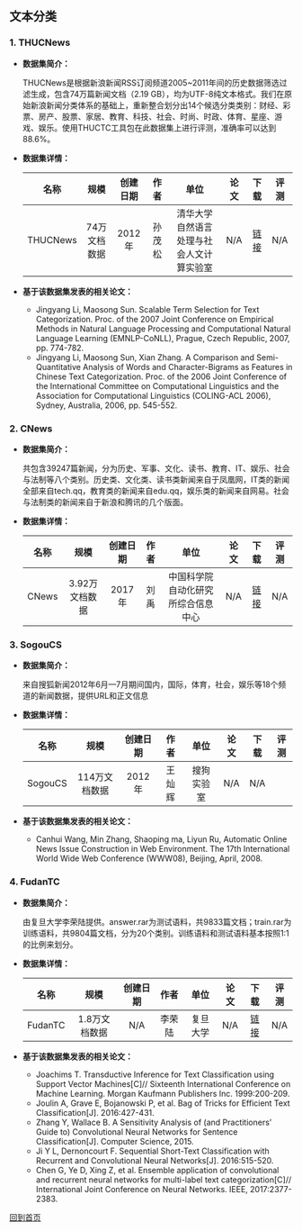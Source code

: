 &nbsp;
## 文本分类

### 1. THUCNews
- <strong>数据集简介：</strong>

    THUCNews是根据新浪新闻RSS订阅频道2005~2011年间的历史数据筛选过滤生成，包含74万篇新闻文档（2.19 GB），均为UTF-8纯文本格式。我们在原始新浪新闻分类体系的基础上，重新整合划分出14个候选分类类别：财经、彩票、房产、股票、家居、教育、科技、社会、时尚、时政、体育、星座、游戏、娱乐。使用THUCTC工具包在此数据集上进行评测，准确率可以达到88.6%。

- <strong>数据集详情：</strong>

    |  名称 | 规模 | 创建日期 | 作者 | 单位 | 论文 |下 载 | 评测 |
    | :---: | :---:| :---: | :---: | :---: | :---: | :---: | :---: |
    | THUCNews | 74万文档数据 | 2012年 | 孙茂松 | 清华大学自然语言处理与社会人文计算实验室 | N/A| [链接](http://thuctc.thunlp.org/#%E4%B8%AD%E6%96%87%E6%96%87%E6%9C%AC%E5%88%86%E7%B1%BB%E6%95%B0%E6%8D%AE%E9%9B%86THUCNews)| N/A |

- <strong>基于该数据集发表的相关论文：</strong>
    - Jingyang Li, Maosong Sun. Scalable Term Selection for Text Categorization. Proc. of the 2007 Joint Conference on Empirical Methods in Natural Language Processing and Computational Natural Language Learning (EMNLP-CoNLL), Prague, Czech Republic, 2007, pp. 774-782.
    - Jingyang Li, Maosong Sun, Xian Zhang. A Comparison and Semi-Quantitative Analysis of Words and Character-Bigrams as Features in Chinese Text Categorization. Proc. of the 2006 Joint Conference of the International Committee on Computational Linguistics and the Association for Computational Linguistics (COLING-ACL 2006), Sydney, Australia, 2006, pp. 545-552.
    

### 2. CNews
- <strong>数据集简介：</strong>

   共包含39247篇新闻，分为历史、军事、文化、读书、教育、IT、娱乐、社会与法制等八个类别。历史类、文化类、读书类新闻来自于凤凰网，IT类的新闻全部来自tech.qq，教育类的新闻来自edu.qq，娱乐类的新闻来自网易。社会与法制类的新闻来自于新浪和腾讯的几个版面。
    
- <strong>数据集详情：</strong>

    |  名称 | 规模 | 创建日期 | 作者 | 单位 | 论文 | 下载 | 评测 |
    | :---: | :---:| :---: | :---: | :---: | :---: | :---: | :---: |
    | CNews | 3.92万文档数据 | 2017年 | 刘禹 | 中国科学院自动化研究所综合信息中心 | N/A | [链接](http://www.nlpir.org/wordpress/2017/11/05/%e4%b8%ad%e6%96%87%e6%96%b0%e9%97%bb%e5%88%86%e7%b1%bb%e8%af%ad%e6%96%99%e5%ba%93/)| N/A|

### 3. SogouCS
- <strong>数据集简介：</strong>

    来自搜狐新闻2012年6月—7月期间国内，国际，体育，社会，娱乐等18个频道的新闻数据，提供URL和正文信息

- <strong>数据集详情：</strong>

    |  名称 | 规模 | 创建日期 | 作者 | 单位 | 论文 |下载 | 评测 |
    | :---: | :---:| :---: | :---: | :---: | :---: | :---: | :---: |
    | SogouCS | 114万文档数据 | 2012年 | 王灿辉 | 搜狗实验室 | N/A | N/A |

- <strong>基于该数据集发表的相关论文：</strong>
    - Canhui Wang, Min Zhang, Shaoping ma, Liyun Ru, Automatic Online News Issue Construction in Web Environment. The 17th International World Wide Web Conference (WWW08), Beijing, April, 2008.

### 4. FudanTC
- <strong>数据集简介：</strong>

    由复旦大学李荣陆提供。answer.rar为测试语料，共9833篇文档；train.rar为训练语料，共9804篇文档，分为20个类别。训练语料和测试语料基本按照1:1的比例来划分。

- <strong>数据集详情：</strong>

    |  名称 | 规模 | 创建日期 | 作者 | 单位 | 论文 |下载 | 评测 |
    | :---: | :---:| :---: | :---: | :---: | :---: | :---: | :---: |
    | FudanTC | 1.8万文档数据 | N/A | 李荣陆 | 复旦大学 | N/A |[链接](https://www.kesci.com/home/dataset/5d3a9c86cf76a600360edd04/document)| N/A |

- <strong>基于该数据集发表的相关论文：</strong>
    - Joachims T. Transductive Inference for Text Classification using Support Vector Machines[C]// Sixteenth International Conference on Machine Learning. Morgan Kaufmann Publishers Inc. 1999:200-209.
    - Joulin A, Grave E, Bojanowski P, et al. Bag of Tricks for Efficient Text Classification[J]. 2016:427-431.
    - Zhang Y, Wallace B. A Sensitivity Analysis of (and Practitioners’ Guide to) Convolutional Neural Networks for Sentence Classification[J]. Computer Science, 2015.
    - Ji Y L, Dernoncourt F. Sequential Short-Text Classification with Recurrent and Convolutional Neural Networks[J]. 2016:515-520.
    - Chen G, Ye D, Xing Z, et al. Ensemble application of convolutional and recurrent neural networks for multi-label text categorization[C]// International Joint Conference on Neural Networks. IEEE, 2017:2377-2383.

[回到首页](/en/dataset.md)
